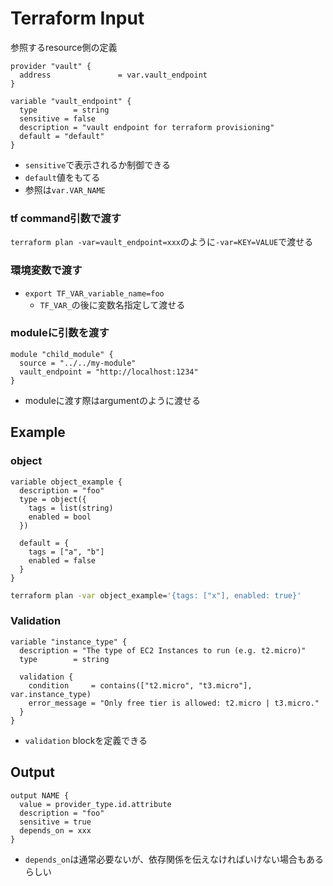 # Terraform Input

参照するresource側の定義

```hcl
provider "vault" {
  address               = var.vault_endpoint
}

variable "vault_endpoint" {
  type        = string
  sensitive = false
  description = "vault endpoint for terraform provisioning"
  default = "default"
}
```

* `sensitive`で表示されるか制御できる
* `default`値をもてる
* 参照は`var.VAR_NAME`

### tf command引数で渡す

`terraform plan -var=vault_endpoint=xxx`のように`-var=KEY=VALUE`で渡せる

### 環境変数で渡す

* `export TF_VAR_variable_name=foo`
  * `TF_VAR_`の後に変数名指定して渡せる

### moduleに引数を渡す

```hcl
module "child_module" {
  source = "../../my-module"
  vault_endpoint = "http://localhost:1234"
}
```

* moduleに渡す際はargumentのように渡せる

## Example

### object

```hcl
variable object_example {
  description = "foo"
  type = object({
    tags = list(string)
    enabled = bool
  })

  default = {
    tags = ["a", "b"]
    enabled = false
  }
}
```

```sh
terraform plan -var object_example='{tags: ["x"], enabled: true}'
```

### Validation

```hcl
variable "instance_type" {
  description = "The type of EC2 Instances to run (e.g. t2.micro)"
  type        = string

  validation {
    condition     = contains(["t2.micro", "t3.micro"], var.instance_type)
    error_message = "Only free tier is allowed: t2.micro | t3.micro."
  }
}
```

* `validation` blockを定義できる

## Output

```hcl
output NAME {
  value = provider_type.id.attribute
  description = "foo"
  sensitive = true
  depends_on = xxx
}
```

* `depends_on`は通常必要ないが、依存関係を伝えなければいけない場合もあるらしい
